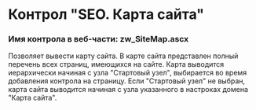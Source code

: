 ﻿---
description: 2.4.10.1
---
# Контрол "SEO. Карта сайта"
### Имя контрола в веб-части: zw_SiteMap.ascx
Позволяет вывести карту сайта. В карте сайта представлен полный перечень всех страниц, имеющихся на сайте. 
Карта выводится иерархически начиная с узла "Стартовый узел",  выбирается во время добавления контрола на страницу.
Если "Стартовый узел" не выбран, карта сайта выводится начиная с узла указанного в настроках домена "Карта сайта".


